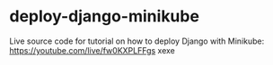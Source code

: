# deploy-django-minikube
Live source code for tutorial on how to deploy Django with Minikube: https://youtube.com/live/fw0KXPLFFgs
xexe
